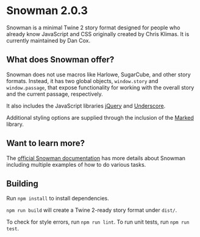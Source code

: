 # Snowman 2.0.3

Snowman is a minimal Twine 2 story format designed for people who already know JavaScript and CSS originally created by Chris Klimas. It is currently maintained by Dan Cox.

## What does Snowman offer?

Snowman does not use macros like Harlowe, SugarCube, and other story formats. Instead, it has two global objects, `window.story` and `window.passage`, that expose functionality for working with the overall story and the current passage, respectively.

It also includes the JavaScript libraries [jQuery](https://jquery.com/) and [Underscore](https://underscorejs.org/).

Additional styling options are supplied through the inclusion of the [Marked](https://github.com/markedjs/marked) library.

## Want to learn more?

The [official Snowman documentation](https://videlais.github.io/snowman/2/) has more details about Snowman including multiple examples of how to do various tasks.

## Building

Run `npm install` to install dependencies.

`npm run build` will create a Twine 2-ready story format under `dist/`.

To check for style errors, run `npm run lint`.
To run unit tests, run `npm run test`.
